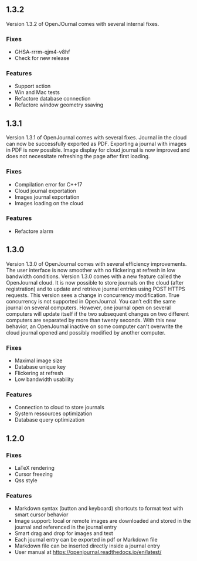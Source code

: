 ## 1.3.2

Version 1.3.2 of OpenJOurnal comes with several internal fixes.

### Fixes

* GHSA-rrrm-qjm4-v8hf
* Check for new release

### Features

* Support action
* Win and Mac tests
* Refactore database connection
* Refactore window geometry ssaving


## 1.3.1

Version 1.3.1 of OpenJournal comes with several fixes. Journal in the cloud can now be successfully exported as PDF. Exporting a journal with images in PDF is now possible. Image display for cloud journal is now improved and does not necessitate refreshing the page after first loading.

### Fixes

* Compilation error for C++17
* Cloud journal exportation
* Images journal exportation
* Images loading on the cloud

### Features

* Refactore alarm

## 1.3.0

Version 1.3.0 of OpenJournal comes with several efficiency improvements. The user interface is now smoother with no flickering at refresh in low bandwidth conditions. Version 1.3.0 comes with a new feature called the OpenJournal cloud. It is now possible to store journals on the cloud (after registration) and to update and retrieve journal entries using POST HTTPS requests. This version sees a change in concurrency modification. True concurrency is not supported in OpenJournal. You can’t edit the same journal on several computers. However, one journal open on several computers will update itself if the two subsequent changes on two different computers are separated by more than twenty seconds. With this new behavior, an OpenJournal inactive on some computer can't overwrite the cloud journal opened and possibly modified by another computer.

### Fixes

* Maximal image size
* Database unique key
* Flickering at refresh
* Low bandwidth usability

### Features

* Connection to cloud to store journals
* System ressources optimization
* Database query optimization

## 1.2.0

### Fixes

* LaTeX rendering
* Cursor freezing
* Qss style

### Features

* Markdown syntax (button and keyboard) shortcuts to format text with smart cursor behavior
* Image support: local or remote images are downloaded and stored in the journal and referenced in the journal entry
* Smart drag and drop for images and text
* Each journal entry can be exported in pdf or Markdown file
* Markdown file can be inserted directly inside a journal entry
* User manual at https://openjournal.readthedocs.io/en/latest/
